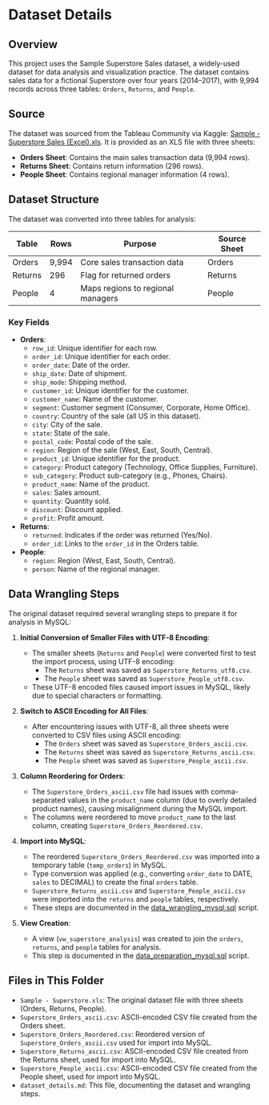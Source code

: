 # Dataset Details

## Overview
This project uses the Sample Superstore Sales dataset, a widely-used dataset for data analysis and visualization practice. The dataset contains sales data for a fictional Superstore over four years (2014–2017), with 9,994 records across three tables: `Orders`, `Returns`, and `People`.

## Source
The dataset was sourced from the Tableau Community via Kaggle: [Sample - Superstore Sales (Excel).xls](https://community.tableau.com/s/question/0D54T00000CWeX8SAL/sample-superstore-sales-excelxls). It is provided as an XLS file with three sheets:
- **Orders Sheet**: Contains the main sales transaction data (9,994 rows).
- **Returns Sheet**: Contains return information (296 rows).
- **People Sheet**: Contains regional manager information (4 rows).

## Dataset Structure
The dataset was converted into three tables for analysis:

| Table   | Rows  | Purpose                     | Source Sheet |
|---------|-------|-----------------------------|--------------|
| Orders  | 9,994 | Core sales transaction data | Orders       |
| Returns | 296   | Flag for returned orders    | Returns      |
| People  | 4     | Maps regions to regional managers | People       |

### Key Fields
- **Orders**:
  - `row_id`: Unique identifier for each row.
  - `order_id`: Unique identifier for each order.
  - `order_date`: Date of the order.
  - `ship_date`: Date of shipment.
  - `ship_mode`: Shipping method.
  - `customer_id`: Unique identifier for the customer.
  - `customer_name`: Name of the customer.
  - `segment`: Customer segment (Consumer, Corporate, Home Office).
  - `country`: Country of the sale (all US in this dataset).
  - `city`: City of the sale.
  - `state`: State of the sale.
  - `postal_code`: Postal code of the sale.
  - `region`: Region of the sale (West, East, South, Central).
  - `product_id`: Unique identifier for the product.
  - `category`: Product category (Technology, Office Supplies, Furniture).
  - `sub_category`: Product sub-category (e.g., Phones, Chairs).
  - `product_name`: Name of the product.
  - `sales`: Sales amount.
  - `quantity`: Quantity sold.
  - `discount`: Discount applied.
  - `profit`: Profit amount.
- **Returns**:
  - `returned`: Indicates if the order was returned (Yes/No).
  - `order_id`: Links to the `order_id` in the Orders table.
- **People**:
  - `region`: Region (West, East, South, Central).
  - `person`: Name of the regional manager.

## Data Wrangling Steps
The original dataset required several wrangling steps to prepare it for analysis in MySQL:

1. **Initial Conversion of Smaller Files with UTF-8 Encoding**:
   - The smaller sheets (`Returns` and `People`) were converted first to test the import process, using UTF-8 encoding:
     - The `Returns` sheet was saved as `Superstore_Returns_utf8.csv`.
     - The `People` sheet was saved as `Superstore_People_utf8.csv`.
   - These UTF-8 encoded files caused import issues in MySQL, likely due to special characters or formatting.

2. **Switch to ASCII Encoding for All Files**:
   - After encountering issues with UTF-8, all three sheets were converted to CSV files using ASCII encoding:
     - The `Orders` sheet was saved as `Superstore_Orders_ascii.csv`.
     - The `Returns` sheet was saved as `Superstore_Returns_ascii.csv`.
     - The `People` sheet was saved as `Superstore_People_ascii.csv`.

3. **Column Reordering for Orders**:
   - The `Superstore_Orders_ascii.csv` file had issues with comma-separated values in the `product_name` column (due to overly detailed product names), causing misalignment during the MySQL import.
   - The columns were reordered to move `product_name` to the last column, creating `Superstore_Orders_Reordered.csv`.

4. **Import into MySQL**:
   - The reordered `Superstore_Orders_Reordered.csv` was imported into a temporary table (`temp_orders`) in MySQL.
   - Type conversion was applied (e.g., converting `order_date` to DATE, `sales` to DECIMAL) to create the final `orders` table.
   - `Superstore_Returns_ascii.csv` and `Superstore_People_ascii.csv` were imported into the `returns` and `people` tables, respectively.
   - These steps are documented in the [data_wrangling_mysql.sql](../../sql_scripts/data_wrangling_mysql.sql) script.

5. **View Creation**:
   - A view (`vw_superstore_analysis`) was created to join the `orders`, `returns`, and `people` tables for analysis.
   - This step is documented in the [data_preparation_mysql.sql](../../sql_scripts/data_preparation_mysql.sql) script.

## Files in This Folder
- `Sample - Superstore.xls`: The original dataset file with three sheets (Orders, Returns, People).
- `Superstore_Orders_ascii.csv`: ASCII-encoded CSV file created from the Orders sheet.
- `Superstore_Orders_Reordered.csv`: Reordered version of `Superstore_Orders_ascii.csv` used for import into MySQL.
- `Superstore_Returns_ascii.csv`: ASCII-encoded CSV file created from the Returns sheet, used for import into MySQL.
- `Superstore_People_ascii.csv`: ASCII-encoded CSV file created from the People sheet, used for import into MySQL.
- `dataset_details.md`: This file, documenting the dataset and wrangling steps.
